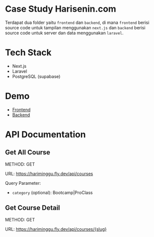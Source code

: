 # Case Study Harisenin.com

Terdapat dua folder yaitu `frontend` dan `backend`, di mana `frontend` berisi source code untuk tampilan menggunakan `next.js` dan `backend` berisi source code untuk server dan data menggunakan `laravel`.

# Tech Stack

- Next.js
- Laravel
- PostgreSQL (supabase)

# Demo

- [Frontend](https://hariminggucom.vercel.app/)
- [Backend](https://hariminggu.fly.dev/)

# API Documentation

## Get All Course

METHOD: GET

URL: https://hariminggu.fly.dev/api/courses

Query Parameter:

- `category` (optional): Bootcamp|ProClass

## Get Course Detail

METHOD: GET

URL: https://hariminggu.fly.dev/api/courses/{slug}
